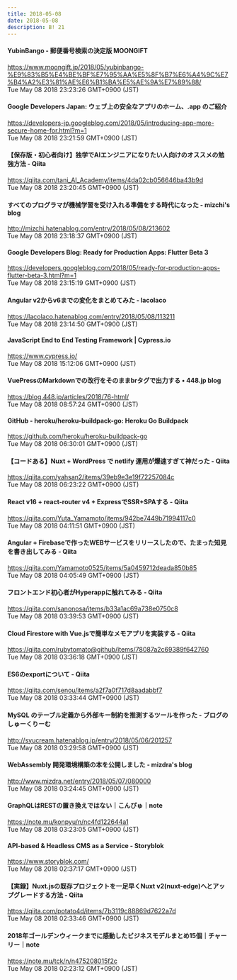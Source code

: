```yaml
---
title: 2018-05-08
date: 2018-05-08
description: B! 21
---
```


#### YubinBango - 郵便番号検索の決定版 MOONGIFT
https://www.moongift.jp/2018/05/yubinbango-%E9%83%B5%E4%BE%BF%E7%95%AA%E5%8F%B7%E6%A4%9C%E7%B4%A2%E3%81%AE%E6%B1%BA%E5%AE%9A%E7%89%88/<br>
Tue May 08 2018 23:23:26 GMT+0900 (JST)<br>


#### Google Developers Japan: ウェブ上の安全なアプリのホーム、.app のご紹介
https://developers-jp.googleblog.com/2018/05/introducing-app-more-secure-home-for.html?m=1<br>
Tue May 08 2018 23:21:59 GMT+0900 (JST)<br>


#### 【保存版・初心者向け】独学でAIエンジニアになりたい人向けのオススメの勉強方法 - Qiita
https://qiita.com/tani_AI_Academy/items/4da02cb056646ba43b9d<br>
Tue May 08 2018 23:20:45 GMT+0900 (JST)<br>


#### すべてのプログラマが機械学習を受け入れる準備をする時代になった - mizchi's blog
http://mizchi.hatenablog.com/entry/2018/05/08/213602<br>
Tue May 08 2018 23:18:37 GMT+0900 (JST)<br>


#### Google Developers Blog: Ready for Production Apps: Flutter Beta 3
https://developers.googleblog.com/2018/05/ready-for-production-apps-flutter-beta-3.html?m=1<br>
Tue May 08 2018 23:15:19 GMT+0900 (JST)<br>


#### Angular v2からv6までの変化をまとめてみた - lacolaco
https://lacolaco.hatenablog.com/entry/2018/05/08/113211<br>
Tue May 08 2018 23:14:50 GMT+0900 (JST)<br>


#### JavaScript End to End Testing Framework | Cypress.io  
https://www.cypress.io/<br>
Tue May 08 2018 15:12:06 GMT+0900 (JST)<br>


#### VuePressのMarkdownでの改行をそのままbrタグで出力する • 448.jp blog
https://blog.448.jp/articles/2018/76-html/<br>
Tue May 08 2018 08:57:24 GMT+0900 (JST)<br>


#### GitHub - heroku/heroku-buildpack-go: Heroku Go Buildpack
https://github.com/heroku/heroku-buildpack-go<br>
Tue May 08 2018 06:30:01 GMT+0900 (JST)<br>


#### 【コードある】Nuxt + WordPress  で  netlify 運用が爆速すぎて神だった - Qiita
https://qiita.com/yahsan2/items/39eb9e3e19f72257084c<br>
Tue May 08 2018 06:23:22 GMT+0900 (JST)<br>


#### React v16 + react-router v4 + ExpressでSSR+SPAする - Qiita
https://qiita.com/Yuta_Yamamoto/items/942be7449b71994117c0<br>
Tue May 08 2018 04:11:51 GMT+0900 (JST)<br>


#### Angular + Firebaseで作ったWEBサービスをリリースしたので、たまった知見を書き出してみる - Qiita
https://qiita.com/Yamamoto0525/items/5a0459712deada850b85<br>
Tue May 08 2018 04:05:49 GMT+0900 (JST)<br>


#### フロントエンド初心者がHyperappに触れてみる - Qiita
https://qiita.com/sanonosa/items/b33a1ac69a738e0750c8<br>
Tue May 08 2018 03:39:53 GMT+0900 (JST)<br>


#### Cloud Firestore with Vue.jsで簡単なメモアプリを実装する - Qiita
https://qiita.com/rubytomato@github/items/78087a2c69389f642760<br>
Tue May 08 2018 03:36:18 GMT+0900 (JST)<br>


#### ES6のexportについて - Qiita
https://qiita.com/senou/items/a2f7a0f717d8aadabbf7<br>
Tue May 08 2018 03:33:44 GMT+0900 (JST)<br>


#### MySQL のテーブル定義から外部キー制約を推測するツールを作った - ブログのしゅーくりーむ
http://syucream.hatenablog.jp/entry/2018/05/06/201257<br>
Tue May 08 2018 03:29:58 GMT+0900 (JST)<br>


#### WebAssembly 開発環境構築の本を公開しました - mizdra's blog
http://www.mizdra.net/entry/2018/05/07/080000<br>
Tue May 08 2018 03:24:45 GMT+0900 (JST)<br>


#### GraphQLはRESTの置き換えではない｜こんぴゅ｜note
https://note.mu/konpyu/n/nc4fd122644a1<br>
Tue May 08 2018 03:23:05 GMT+0900 (JST)<br>


#### API-based & Headless CMS as a Service - Storyblok
https://www.storyblok.com/<br>
Tue May 08 2018 02:37:17 GMT+0900 (JST)<br>


#### 【実録】Nuxt.jsの既存プロジェクトを一足早くNuxt v2(nuxt-edge)へとアップグレードする方法 - Qiita
https://qiita.com/potato4d/items/7b3119c88869d7622a7d<br>
Tue May 08 2018 02:33:46 GMT+0900 (JST)<br>


#### 2018年ゴールデンウィークまでに感動したビジネスモデルまとめ15個｜チャーリー｜note
https://note.mu/tck/n/n475208015f2c<br>
Tue May 08 2018 02:23:12 GMT+0900 (JST)<br>


